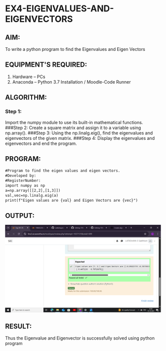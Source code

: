 # EX4-EIGENVALUES-AND-EIGENVECTORS
## AIM:
To write a python program to find the Eigenvalues and Eigen Vectors
## EQUIPMENT'S REQUIRED:
1. 	Hardware – PCs
2. 	Anaconda – Python 3.7 Installation / Moodle-Code Runner
## ALGORITHM:
###  Step 1:
Import the numpy module to use its built-in mathematical functions.
###Step 2:
Create a square matrix and assign it to a variable using np.array().
###Step 3:
Using the np.linalg.eig(), find the eigenvalues and eigenvectors of the given matrix.
###Step 4:
Display the eigenvalues and eigenvectors and end the program.
## PROGRAM:
```
#Program to find the eigen values and eigen vectors.
#Developed by: 
#RegisterNumber:
import numpy as np
a=np.array([[2,2],[1,3]])
val,vec=np.linalg.eig(a)
print(f"Eigen values are {val} and Eigen Vectors are {vec}")

```

## OUTPUT:
![](EX4.png)
## RESULT:
Thus the Eigenvalue and Eigenvector is successfully solved using python program
